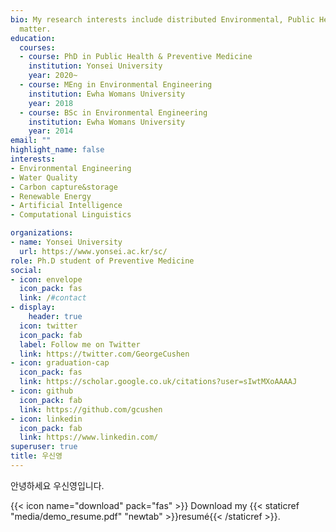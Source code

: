 ```yaml
---
bio: My research interests include distributed Environmental, Public Health and programmable
  matter.
education:
  courses:
  - course: PhD in Public Health & Preventive Medicine
    institution: Yonsei University
    year: 2020~
  - course: MEng in Environmental Engineering
    institution: Ewha Womans University
    year: 2018
  - course: BSc in Environmental Engineering
    institution: Ewha Womans University
    year: 2014
email: ""
highlight_name: false
interests:
- Environmental Engineering
- Water Quality 
- Carbon capture&storage
- Renewable Energy
- Artificial Intelligence
- Computational Linguistics

organizations:
- name: Yonsei University
  url: https://www.yonsei.ac.kr/sc/
role: Ph.D student of Preventive Medicine
social:
- icon: envelope
  icon_pack: fas
  link: /#contact
- display:
    header: true
  icon: twitter
  icon_pack: fab
  label: Follow me on Twitter
  link: https://twitter.com/GeorgeCushen
- icon: graduation-cap
  icon_pack: fas
  link: https://scholar.google.co.uk/citations?user=sIwtMXoAAAAJ
- icon: github
  icon_pack: fab
  link: https://github.com/gcushen
- icon: linkedin
  icon_pack: fab
  link: https://www.linkedin.com/
superuser: true
title: 우신영
---
```


안녕하세요 우신영입니다.



{{< icon name="download" pack="fas" >}} Download my {{< staticref "media/demo_resume.pdf" "newtab" >}}resumé{{< /staticref >}}.
